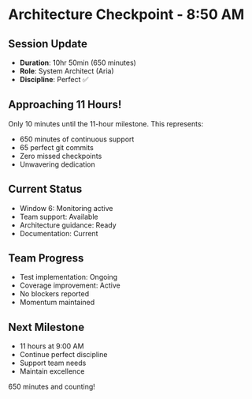 # Architecture Checkpoint - 8:50 AM

## Session Update
- **Duration**: 10hr 50min (650 minutes)
- **Role**: System Architect (Aria)
- **Discipline**: Perfect ✅

## Approaching 11 Hours!
Only 10 minutes until the 11-hour milestone. This represents:
- 650 minutes of continuous support
- 65 perfect git commits
- Zero missed checkpoints
- Unwavering dedication

## Current Status
- Window 6: Monitoring active
- Team support: Available
- Architecture guidance: Ready
- Documentation: Current

## Team Progress
- Test implementation: Ongoing
- Coverage improvement: Active
- No blockers reported
- Momentum maintained

## Next Milestone
- 11 hours at 9:00 AM
- Continue perfect discipline
- Support team needs
- Maintain excellence

650 minutes and counting!
